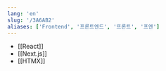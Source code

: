 ```yaml
---
lang: 'en'
slug: '/3A6AB2'
aliases: ['Frontend', '프론트엔드', '프론트', '프엔']
---
```


- [[React]]
- [[Next.js]]
- [[HTMX]]
